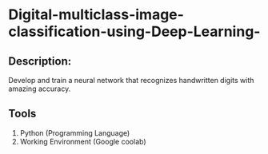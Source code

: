 # Digital-multiclass-image-classification-using-Deep-Learning-

## Description:
Develop and train a neural network that recognizes handwritten digits with amazing accuracy.
## Tools
1) Python (Programming Language)
2) Working Environment (Google coolab)


